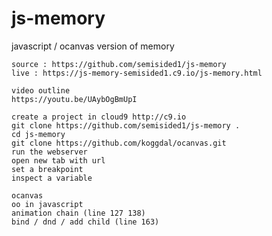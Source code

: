 # js-memory
javascript / ocanvas version of memory 

    source : https://github.com/semisided1/js-memory
    live : https://js-memory-semisided1.c9.io/js-memory.html
    
    video outline
    https://youtu.be/UAybOgBmUpI
    
    create a project in cloud9 http://c9.io
    git clone https://github.com/semisided1/js-memory .
    cd js-memory
    git clone https://github.com/koggdal/ocanvas.git
    run the webserver
    open new tab with url
    set a breakpoint
    inspect a variable
    
    ocanvas
    oo in javascript
    animation chain (line 127 138)
    bind / dnd / add child (line 163)